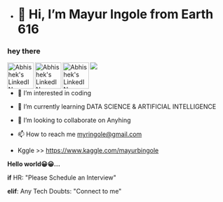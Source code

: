 - #                                                           👋 Hi, I’m Mayur Ingole from Earth 616 
### hey there 

<a href="https://www.linkedin.com/in/mayur-balkrishna-ingole-415386170/">
  <img align="left" alt="Abhishek's LinkedIN" width="60px" src="https://raw.githubusercontent.com/peterthehan/peterthehan/master/assets/linkedin.svg" />
</a>

<a href="https://www.kaggle.com/mayurbingole">
  <img align="left" alt="Abhishek's LinkedIN" width="60px" src="https://user-images.githubusercontent.com/108168115/210346364-a44d01a7-b3c7-491a-834c-17078c1de595.png" />
</a>

<a href="myringole@gmail.com">
  <img align="left" alt="Abhishek's LinkedIN" width="60px" src="https://user-images.githubusercontent.com/108168115/210345954-6d648ff8-6382-486e-8598-ed9f815d4e72.png" />
</a>





![](https://visitor-badge.glitch.me/badge?page_id=TrillionaireMayur.TrillionaireMayur)

<br />

- 👀 I’m interested in coding

- 🌱 I’m currently learning DATA SCIENCE & ARTIFICIAL INTELLIGENCE

- 💞️ I’m looking to collaborate on Anyhing 

- 📫 How to reach me myringole@gmail.com


- Kggle >> https://www.kaggle.com/mayurbingole

__Hello world😀😀...__

__if__ HR: "Please Schedule an Interview" 

__elif__: 
  Any Tech Doubts: 
    "Connect to me" 
     




<!---
TrillionaireMayur/TrillionaireMayur is a ✨ special ✨ repository because its `README.md` (this file) appears on your GitHub profile.
You can click the Preview link to take a look at your changes.
--->
